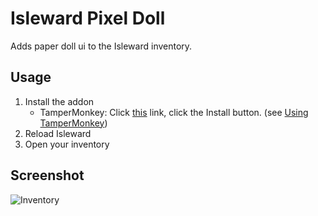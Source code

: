 # Isleward Pixel Doll
Adds paper doll ui to the Isleward inventory.

## Usage
1. Install the addon
    * TamperMonkey: Click [this](https://raw.githubusercontent.com/silencesys/Pixel-doll-ui/master/Isleward-PixelDoll.js) link, click the Install button. (see [Using TamperMonkey](http://isleward.wikia.com/wiki/Loading_Addons_using_TamperMonkey))
2. Reload Isleward
3. Open your inventory

## Screenshot
![Inventory](https://raw.githubusercontent.com/silencesys/Pixel-doll-ui/master/screenshot.jpg)
